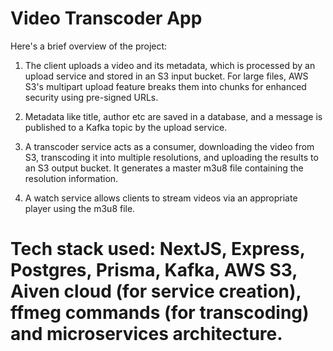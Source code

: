 # Video Transcoder App

Here's a brief overview of the project:

1) The client uploads a video and its metadata, which is processed by an upload service and stored in an S3 input bucket. For large files, AWS S3's multipart upload feature breaks them into chunks for enhanced security using pre-signed URLs.

2) Metadata like title, author etc are saved in a database, and a message is published to a Kafka topic by the upload service.

3) A transcoder service acts as a consumer, downloading the video from S3, transcoding it into multiple resolutions, and uploading the results to an S3 output bucket. It generates a master m3u8 file containing the resolution information.

4) A watch service allows clients to stream videos via an appropriate player using the m3u8 file.

# Tech stack used: NextJS, Express, Postgres, Prisma, Kafka, AWS S3, Aiven cloud (for service creation), ffmeg commands (for transcoding) and microservices architecture.
